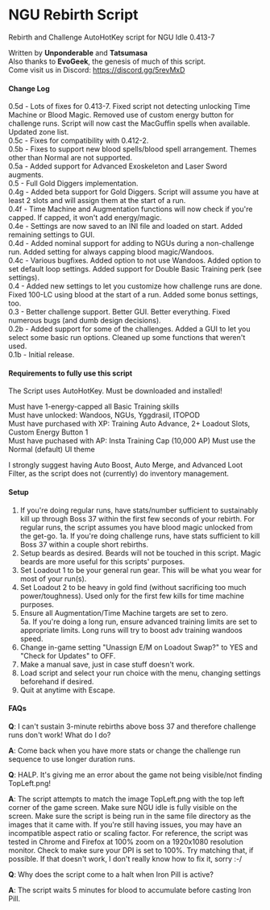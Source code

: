 # NGU Rebirth Script

Rebirth and Challenge AutoHotKey script for NGU Idle 0.413-7

Written by __Unponderable__ and __Tatsumasa__\
Also thanks to __EvoGeek__, the genesis of much of this script.\
Come visit us in Discord: https://discord.gg/5revMxD

#### Change Log

0.5d - Lots of fixes for 0.413-7. Fixed script not detecting unlocking Time Machine or Blood Magic. Removed use of custom energy button for challenge runs. Script will now cast the MacGuffin spells when available. Updated zone list.\
0.5c - Fixes for compatibility with 0.412-2.\
0.5b - Fixes to support new blood spells/blood spell arrangement. Themes other than Normal are not supported.\
0.5a - Added support for Advanced Exoskeleton and Laser Sword augments.\
0.5 - Full Gold Diggers implementation.\
0.4g - Added beta support for Gold Diggers. Script will assume you have at least 2 slots and will assign them at the start of a run.\
0.4f - Time Machine and Augmentation functions will now check if you're capped. If capped, it won't add energy/magic.\
0.4e - Settings are now saved to an INI file and loaded on start. Added remaining settings to GUI.\
0.4d - Added nominal support for adding to NGUs during a non-challenge run. Added setting for always capping blood magic/Wandoos.\
0.4c - Various bugfixes. Added option to not use Wandoos. Added option to set default loop settings. Added support for Double Basic Training perk (see settings).\
0.4 - Added new settings to let you customize how challenge runs are done. Fixed 100-LC using blood at the start of a run. Added some bonus settings, too.\
0.3 - Better challenge support. Better GUI. Better everything. Fixed numerous bugs (and dumb design decisions).\
0.2b - Added support for some of the challenges. Added a GUI to let you select some basic run options. Cleaned up some functions that weren't used.\
0.1b - Initial release.


#### Requirements to fully use this script

The Script uses AutoHotKey. Must be downloaded and installed!

Must have 1-energy-capped all Basic Training skills\
Must have unlocked: Wandoos, NGUs, Yggdrasil, ITOPOD\
Must have purchased with XP: Training Auto Advance, 2+ Loadout Slots, Custom Energy Button 1\
Must have puchased with AP: Insta Training Cap (10,000 AP)
Must use the Normal (default) UI theme

I strongly suggest having Auto Boost, Auto Merge, and Advanced Loot Filter, as the script does not (currently) do inventory management.

#### Setup

1. If you're doing regular runs, have stats/number sufficient to sustainably kill up through Boss 37 within the first few seconds of your rebirth. For regular runs, the script assumes you have blood magic unlocked from the get-go.
1a. If you're doing challenge runs, have stats sufficient to kill Boss 37 within a couple short rebirths.
2. Setup beards as desired. Beards will not be touched in this script. Magic beards are more useful for this scripts' purposes.
3. Set Loadout 1 to be your general run gear. This will be what you wear for most of your run(s).
4. Set Loadout 2 to be heavy in gold find (without sacrificing too much power/toughness). Used only for the first few kills for time machine purposes.
5. Ensure all Augmentation/Time Machine targets are set to zero.\
5a. If you're doing a long run, ensure advanced training limits are set to appropriate limits. Long runs will try to boost adv training wandoos speed.
6. Change in-game setting "Unassign E/M on Loadout Swap?" to YES and "Check for Updates" to OFF.
7. Make a manual save, just in case stuff doesn't work.
8. Load script and select your run choice with the menu, changing settings beforehand if desired.
9. Quit at anytime with Escape.

#### FAQs

__Q__: I can't sustain 3-minute rebirths above boss 37 and therefore challenge runs don't work! What do I do?

__A__: Come back when you have more stats or change the challenge run sequence to use longer duration runs.

__Q__: HALP. It's giving me an error about the game not being visible/not finding TopLeft.png!

__A__: The script attempts to match the image TopLeft.png with the top left corner of the game screen. Make sure NGU idle is fully visible on the screen. Make sure the script is being run in the same file directory as the images that it came with. If you're still having issues, you may have an incompatible aspect ratio or scaling factor. For reference, the script was tested in Chrome and Firefox at 100% zoom on a 1920x1080 resolution monitor.  Check to make sure your DPI is set to 100%. Try matching that, if possible. If that doesn't work, I don't really know how to fix it, sorry :-/

__Q__: Why does the script come to a halt when Iron Pill is active?

__A__: The script waits 5 minutes for blood to accumulate before casting Iron Pill.
